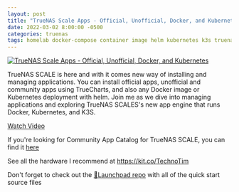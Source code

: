 ```yaml
---
layout: post
title: "TrueNAS Scale Apps - Official, Unofficial, Docker, and Kubernetes"
date: 2022-03-02 8:00:00 -0500
categories: truenas
tags: homelab docker-compose container image helm kubernetes k3s truenas docker
---
```


[![TrueNAS Scale Apps - Official, Unofficial, Docker, and Kubernetes](https://img.youtube.com/vi/oafOky5GSzc/0.jpg)](https://www.youtube.com/watch?v=oafOky5GSzc "TrueNAS Scale Apps - Official, Unofficial, Docker, and Kubernetes")

TrueNAS SCALE is here and with it comes new way of installing and managing applications.  You can install official apps, unofficial and community apps using TrueCharts, and also any Docker image or Kubernetes deployment with helm.  Join me as we dive into managing applications and exploring TrueNAS SCALES's new app engine that runs Docker, Kubernetes, and K3S.

[Watch Video](https://www.youtube.com/watch?v=oafOky5GSzc)

If you're looking for Community App Catalog for TrueNAS SCALE, you can find it [here](https://truecharts.org/)

See all the hardware I recommend at <https://kit.co/TechnoTim>

Don't forget to check out the [🚀Launchpad repo](https://l.technotim.live/quick-start) with all of the quick start source files
